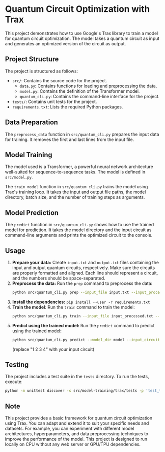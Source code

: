 # Quantum Circuit Optimization with Trax

This project demonstrates how to use Google's Trax library to train a model for quantum circuit optimization. The model takes a quantum circuit as input and generates an optimized version of the circuit as output.

## Project Structure

The project is structured as follows:

*   `src/`: Contains the source code for the project.
    *   `data.py`: Contains functions for loading and preprocessing the data.
    *   `model.py`: Contains the definition of the Transformer model.
    *   `quantum_cli.py`: Contains the command-line interface for the project.
*   `tests/`: Contains unit tests for the project.
*   `requirements.txt`: Lists the required Python packages.

## Data Preparation

The `preprocess_data` function in `src/quantum_cli.py` prepares the input data for training. It removes the first and last lines from the input file.

## Model Training

The model used is a Transformer, a powerful neural network architecture well-suited for sequence-to-sequence tasks. The model is defined in `src/model.py`.

The `train_model` function in `src/quantum_cli.py` trains the model using Trax's training loop. It takes the input and output file paths, the model directory, batch size, and the number of training steps as arguments.

## Model Prediction

The `predict` function in `src/quantum_cli.py` shows how to use the trained model for prediction. It takes the model directory and the input circuit as command-line arguments and prints the optimized circuit to the console.

## Usage

1.  **Prepare your data:** Create `input.txt` and `output.txt` files containing the input and output quantum circuits, respectively. Make sure the circuits are properly formatted and aligned. Each line should represent a circuit, and the numbers should be space-separated.
2.  **Preprocess the data:** Run the `prep` command to preprocess the data:
    ```bash
    python src/quantum_cli.py prep --input_file input.txt --input_processed_file input_processed.txt --output_processed_file output_processed.txt
    ```
3.  **Install the dependencies:** `pip install --user -r requirements.txt`
4.  **Train the model:** Run the `train` command to train the model:
    ```bash
    python src/quantum_cli.py train --input_file input_processed.txt --output_file output_processed.txt --model_dir model --batch_size 64 --n_steps 1000
    ```
5.  **Predict using the trained model:** Run the `predict` command to predict using the trained model:
    ```bash
    python src/quantum_cli.py predict --model_dir model --input_circuit "1 2 3 4"
    ```
    (replace "1 2 3 4" with your input circuit)

## Testing

The project includes a test suite in the `tests` directory. To run the tests, execute:

```bash
python -m unittest discover -s src/model-training/trax/tests -p 'test_*.py'
```

## Note

This project provides a basic framework for quantum circuit optimization using Trax. You can adapt and extend it to suit your specific needs and datasets. For example, you can experiment with different model architectures, hyperparameters, and data preprocessing techniques to improve the performance of the model. This project is designed to run locally on CPU without any web server or GPU/TPU dependencies.